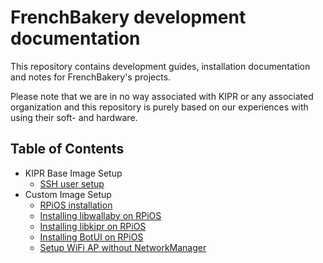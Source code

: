 # FrenchBakery development documentation

This repository contains development guides, installation documentation and notes for FrenchBakery's projects.

Please note that we are in no way associated with KIPR or any associated organization and this repository is purely based on our experiences with using their soft- and hardware. 

## Table of Contents

 - KIPR Base Image Setup
   - [SSH user setup](kipr_base/ssh_user_setup.md)
 - Custom Image Setup
   - [RPiOS installation](custom_image/rpios_installation.md)
   - [Installing libwallaby on RPiOS](custom_image/install_libwallaby_rpios.md)
   - [Installing libkipr on RPiOS](custom_image/install_libkipr_rpios.md)
   - [Installing BotUI on RPiOS](custom_image/install_botui_rpios.md)
   - [Setup WiFi AP without NetworkManager](custom_image/setup_wifi_ap_no_nwm_rpios.md)